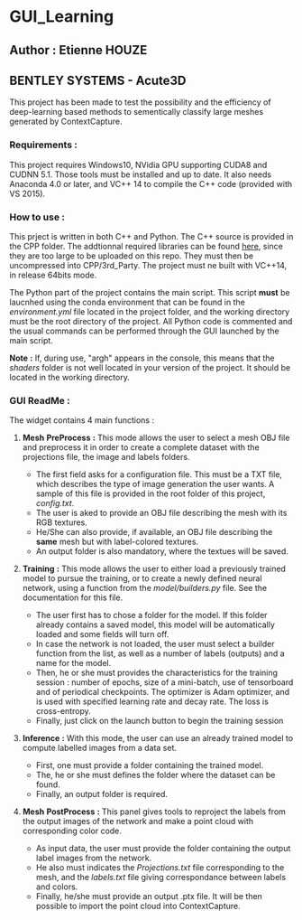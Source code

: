 # GUI_Learning
## Author : Etienne HOUZE
## BENTLEY SYSTEMS - Acute3D

This project has been made to test the possibility and the efficiency of deep-learning based methods to sementically classify large meshes generated by ContextCapture.

### Requirements :
This project requires Windows10, NVidia GPU supporting CUDA8 and CUDNN 5.1. Those tools must be installed and up to date. It also needs Anaconda 4.0 or later, and VC++ 14 to compile the C++ code (provided with VS 2015).


### How to use :
This prject is written in both C++ and Python. The C++ source is provided in the CPP folder. The addtionnal required libraries can be found [here](www.google.com), since they are too large to be uploaded on this repo. They must then be uncompressed into CPP/3rd_Party. The project must ne built with VC++14, in release 64bits mode.

The Python part of the project contains the main script. This script __must__ be laucnhed using the conda environment that can be found in the _environment.yml_ file located in the project folder, and the working directory must be the root directory of the project. All Python code is commented and the usual commands can be performed through the GUI launched by the main script.

__Note__ __:__ If, during use, "argh" appears in the console, this means that the _shaders_ folder is not well located in your version of the project. It should be located in the working directory.

### GUI ReadMe :

The widget contains 4 main functions :
1) __Mesh__ __PreProcess__ __:__ This mode allows the user to select a mesh OBJ file and preprocess it in order to create a complete dataset with the projections file, the image and labels folders.

    * The first field asks for a configuration file. This must be a TXT file, which describes the type of image generation the user wants. A sample of this file is provided in the root folder of this project, _config.txt_.
    * The user is aked to provide an OBJ file describing the mesh with its RGB textures.
    * He/She can also provide, if available, an OBJ file describing the __same__ mesh but with label-colored textures.
    * An output folder is also mandatory, where the textues will be saved.

2) __Training__ __:__ This mode allows the user to either load a previously trained model to pursue the training, or to create a newly defined neural network, using a function from the _model/builders.py_ file. See the documentation for this file.

    * The user first has to chose a folder for the model. If this folder already contains a saved model, this model will be automatically loaded and some fields will turn off.
    * In case the network is not loaded, the user must select a builder function from the list, as well as a number of labels (outputs) and a name for the model.
    * Then, he or she must provides the characteristics for the training session : number of epochs, size of a mini-batch, use of tensorboard and of periodical checkpoints. The optimizer is Adam optimizer, and is used with specified learning rate and decay rate. The loss is cross-entropy.
    * Finally, just click on the launch button to begin the training session

3) __Inference__ __:__ With this mode, the user can use an already trained model to compute labelled images from a data set.

    * First, one must provide a folder containing the trained model.
    * The, he or she must defines the folder where the dataset can be found.
    * Finally, an output folder is required.

4) __Mesh__ __PostProcess__ __:__ This panel gives tools to reproject the labels from the output images of the network and make a point cloud with corresponding color code.

    * As input data, the user must provide the folder containing the output label images from the network.
    * He also must indicates the _Projections.txt_ file corresponding to the mesh, and the _labels.txt_ file giving correspondance between labels and colors.
    * Finally, he/she must provide an output .ptx file. It will be then possible to import the point cloud into ContextCapture.

